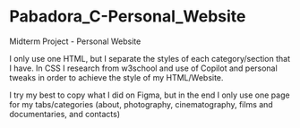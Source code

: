 # Pabadora_C-Personal_Website
Midterm Project - Personal Website

I only use one HTML, but I separate the styles of each category/section that I have.
In CSS I research from w3school and use of Copilot and personal tweaks in order to achieve the style of my HTML/Website.

I try my best to copy what I did on Figma, but in the end I only use one page for my tabs/categories (about, photography, cinematography, films and documentaries, and contacts)


